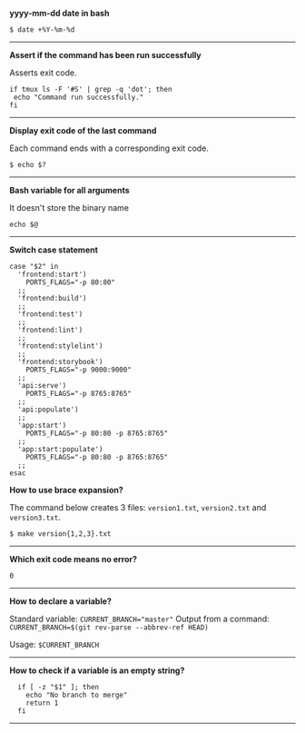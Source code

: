 **yyyy-mm-dd date in bash**

`$ date +%Y-%m-%d`

---

**Assert if the command has been run successfully**

Asserts exit code.

```
if tmux ls -F '#S' | grep -q 'dot'; then
 echo "Command run successfully."
fi
```

---

**Display exit code of the last command**

Each command ends with a corresponding exit code.

`$ echo $?`

---

**Bash variable for all arguments**

It doesn't store the binary name

```
echo $@
```

---

**Switch case statement**

```
case "$2" in
  'frontend:start')
    PORTS_FLAGS="-p 80:80"
  ;;
  'frontend:build')
  ;;
  'frontend:test')
  ;;
  'frontend:lint')
  ;;
  'frontend:stylelint')
  ;;
  'frontend:storybook')
    PORTS_FLAGS="-p 9000:9000"
  ;;
  'api:serve')
    PORTS_FLAGS="-p 8765:8765"
  ;;
  'api:populate')
  ;;
  'app:start')
    PORTS_FLAGS="-p 80:80 -p 8765:8765"
  ;;
  'app:start:populate')
    PORTS_FLAGS="-p 80:80 -p 8765:8765"
  ;;
esac
```

**How to use brace expansion?**

The command below creates 3 files: `version1.txt`, `version2.txt` and `version3.txt`.

`$ make version{1,2,3}.txt`

---

**Which exit code means no error?**

`0`

---

**How to declare a variable?**

Standard variable: `CURRENT_BRANCH="master"`
Output from a command: `CURRENT_BRANCH=$(git rev-parse --abbrev-ref HEAD)`

Usage: `$CURRENT_BRANCH`

---

**How to check if a variable is an empty string?**

```
  if [ -z "$1" ]; then
    echo "No branch to merge"
    return 1
  fi
```

---
